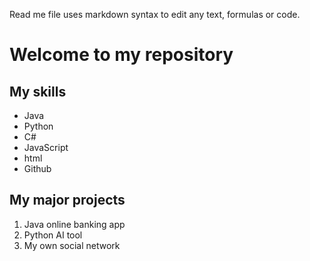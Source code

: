 Read me file uses markdown syntax to edit any text, formulas or code.

# Welcome to my repository

## My skills
- Java
- Python
- C#
- JavaScript
- html
- Github

## My major projects
1. Java online banking app
2. Python AI tool
3. My own social network
